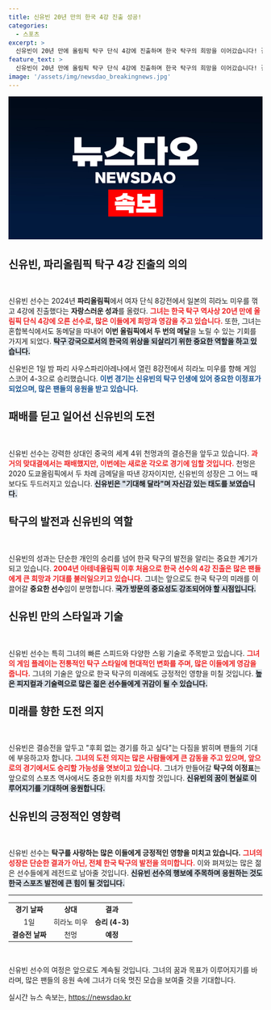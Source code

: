```yaml
---
title: 신유빈 20년 만의 한국 4강 진출 성공!
categories:
  - 스포츠
excerpt: >
  신유빈이 20년 만에 올림픽 탁구 단식 4강에 진출하며 한국 탁구의 희망을 이어갔습니다! 결승전 상대는 세계 4위 천멍, 그녀의 도전이 기대됩니다.
feature_text: >
  신유빈이 20년 만에 올림픽 탁구 단식 4강에 진출하며 한국 탁구의 희망을 이어갔습니다! 결승전 상대는 세계 4위 천멍, 그녀의 도전이 기대됩니다.
image: '/assets/img/newsdao_breakingnews.jpg'
---
```


<p><img src="/assets/img/newsdao_breakingnews.jpg" alt="ontimetimes 속보" /></p>

<h2 data-ke-size="size26">신유빈, 파리올림픽 탁구 4강 진출의 의의</h2>

<p data-ke-size="size16">&nbsp;</p>

<p>신유빈 선수는 2024년 <strong>파리올림픽</strong>에서 여자 단식 8강전에서 일본의 히라노 미우를 꺾고 4강에 진출했다는 <strong>자랑스러운 성과</strong>를 올렸다. <b><span style="color: #ee2323;">그녀는 한국 탁구 역사상 20년 만에 올림픽 단식 4강에 오른 선수로, 많은 이들에게 희망과 영감을 주고 있습니다.</span></b> 또한, 그녀는 혼합복식에서도 동메달을 따내어 <strong>이번 올림픽에서 두 번의 메달</strong>을 노릴 수 있는 기회를 가지게 되었다. <b><span style="background-color: #21538527;">탁구 강국으로서의 한국의 위상을 되살리기 위한 중요한 역할을 하고 있습니다.</span></b></p>

<p>신유빈은 1일 밤 파리 사우스파리아레나에서 열린 8강전에서 히라노 미우를 향해 게임 스코어 4-3으로 승리했습니다. <b><span style="color: #1a5490;">이번 경기는 신유빈의 탁구 인생에 있어 중요한 이정표가 되었으며, 많은 팬들의 응원을 받고 있습니다.</span></b></p>

<h2 data-ke-size="size26">패배를 딛고 일어선 신유빈의 도전</h2>

<p data-ke-size="size16">&nbsp;</p>

<p>신유빈 선수는 강력한 상대인 중국의 세계 4위 천멍과의 결승전을 앞두고 있습니다. <b><span style="color: #ee2323;">과거의 맞대결에서는 패배했지만, 이번에는 새로운 각오로 경기에 임할 것입니다.</span></b> 천멍은 2020 도쿄올림픽에서 두 차례 금메달을 따낸 강자이지만, 신유빈의 성장은 그 어느 때보다도 두드러지고 있습니다. <b><span style="background-color: #21538527;">신유빈은 "기대해 달라"며 자신감 있는 태도를 보였습니다.</span></b></p>

<h2 data-ke-size="size26">탁구의 발전과 신유빈의 역할</h2>

<p data-ke-size="size16">&nbsp;</p>

<p>신유빈의 성과는 단순한 개인의 승리를 넘어 한국 탁구의 발전을 알리는 중요한 계기가 되고 있습니다. <b><span style="color: #ee2323;">2004년 아테네올림픽 이후 처음으로 한국 선수의 4강 진출은 많은 팬들에게 큰 희망과 기대를 불러일으키고 있습니다.</span></b> 그녀는 앞으로도 한국 탁구의 미래를 이끌어갈 <strong>중요한 선수</strong>임이 분명합니다. <b><span style="background-color: #21538527;">국가 방문의 중요성도 강조되어야 할 시점입니다.</span></b></p>

<h2 data-ke-size="size26">신유빈 만의 스타일과 기술</h2>

<p data-ke-size="size16">&nbsp;</p>

<p>신유빈 선수는 특히 그녀의 빠른 스피드와 다양한 스윙 기술로 주목받고 있습니다. <b><span style="color: #ee2323;">그녀의 게임 플레이는 전통적인 탁구 스타일에 현대적인 변화를 주며, 많은 이들에게 영감을 줍니다.</span></b> 그녀의 기술은 앞으로 한국 탁구의 미래에도 긍정적인 영향을 미칠 것입니다. <b><span style="background-color: #21538527;">높은 피지컬과 기술력으로 많은 젊은 선수들에게 귀감이 될 수 있습니다.</span></b></p>

<h2 data-ke-size="size26">미래를 향한 도전 의지</h2>

<p data-ke-size="size16">&nbsp;</p>

<p>신유빈은 결승전을 앞두고 "후회 없는 경기를 하고 싶다"는 다짐을 밝히며 팬들의 기대에 부응하고자 합니다. <b><span style="color: #ee2323;">그녀의 도전 의지는 많은 사람들에게 큰 감동을 주고 있으며, 앞으로의 경기에서도 승리할 가능성을 엿보이고 있습니다.</span></b> 그녀가 만들어갈 <strong>탁구의 이정표</strong>는 앞으로의 스포츠 역사에서도 중요한 위치를 차지할 것입니다. <b><span style="background-color: #21538527;">신유빈의 꿈이 현실로 이루어지기를 기대하며 응원합니다.</span></b></p>

<h2 data-ke-size="size26">신유빈의 긍정적인 영향력</h2>

<p data-ke-size="size16">&nbsp;</p>

<p>신유빈 선수는 <strong>탁구를 사랑하는 많은 이들에게 긍정적인 영향을 미치고 있습니다.</strong> <b><span style="color: #ee2323;">그녀의 성장은 단순한 결과가 아닌, 전체 한국 탁구의 발전을 의미합니다.</span></b> 이와 펴져있는 많은 젊은 선수들에게 레전드로 남아줄 것입니다. <b><span style="background-color: #21538527;">신유빈 선수의 행보에 주목하며 응원하는 것도 한국 스포츠 발전에 큰 힘이 될 것입니다.</span></b></p>

<hr>

<table style="width: 100%;">
    <tr>
        <td style="text-align: center; height: 17px;"><b>경기 날짜</b></td>
        <td style="text-align: center; height: 17px;"><b>상대</b></td>
        <td style="text-align: center; height: 17px;"><b>결과</b></td>
    </tr>
    <tr>
        <td style="text-align: center; height: 17px;">1일</td>
        <td style="text-align: center; height: 17px;">히라노 미우</td>
        <td style="text-align: center; height: 17px;"><b>승리 (4-3)</b></td>
    </tr>
    <tr>
        <td style="text-align: center; height: 17px;"><b>결승전 날짜</b></td>
        <td style="text-align: center; height: 17px;">천멍</td>
        <td style="text-align: center; height: 17px;"><b>예정</b></td>
    </tr>
</table>

<p data-ke-size="size16">&nbsp;</p> 

<p>신유빈 선수의 여정은 앞으로도 계속될 것입니다. 그녀의 꿈과 목표가 이루어지기를 바라며, 많은 팬들의 응원 속에 그녀가 더욱 멋진 모습을 보여줄 것을 기대합니다.</p>
실시간 뉴스 속보는, <a href="https://newsdao.kr" rel="dofollow">https://newsdao.kr</a>


